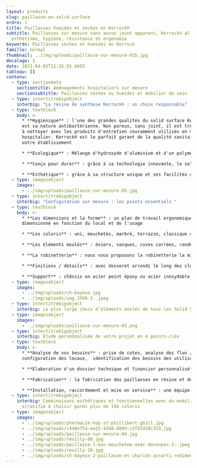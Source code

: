 ```yaml
---
layout: produits
slug: paillasse-en-solid-surface
ordre: 1
title: Paillasses humides et sèches en Kerrock®
subtitle: Paillasses sur mesure sans aucun joint apparent, Kerrock® allie
  esthétisme, hygiène, résistance et ergonomie
keywords: Paillasses sèches et humides en Kerrock
famille: normal
thumbnail: ../img/uploads/paillasse-sur-mesure-01b.jpg
decalage: 1
date: 2021-04-01T12:25:55.049Z
tableau: []
contenu:
  - type: sectionmeta
    sectiontitle: Aménagements hospitaliers sur mesure
    sectionsubtitle: Paillasses sèches ou humides et mobilier de soin
  - type: intertitrebigobject
    interbig: "La résine de synthèse Kerrock® : un choix responsable"
  - type: textblock
    body: >-
      * **Hygiénique** : l'une des grandes qualités du solid surface Kerrock®
      est sa nature antibactérienne. Non poreux, sans joint, il est très facile
      à nettoyer avec les produits d'entretien couramment utilisés en milieu
      hospitalier. Kerrock® est le parfait garant de la qualité sanitaire de
      votre établissement

      * **Ecologique** : Mélange d'hydroxyde d'aluminium et d'un polymère acrylique, le solid surface Kerrock® est un matériau composite durable et recyclable à l'infini. Respectueux de l’environnement et de la santé, il ne contient aucun C.O.V. (Composés Organiques Volatils) et a obtenu la certification ISO 14001. Kerrock® est par ailleurs produit en Europe favorisant la réduction des transports routiers et de l'impact carbone. La production européenne permet également une meilleure rationalisation des coûts directs et des taxes douanières

      * **Conçu pour durer** : grâce à sa technologie innovante, le solid surface Kerrock® est naturellement résistant aux chocs physiques et thermiques, aux produits chimiques et aux variations de température. Il est en plus réparable, rénovable et par nature durable

      * **Esthétique** : grâce à sa structure unique et ses facilités d'usinage, il peut prendre toutes les formes sans aucun joint apparent et les couleurs les plus innovantes
  - type: imagesobject
    images:
      - ../img/uploads/paillasse-sur-mesure-05.jpg
  - type: intertitrebigobject
    interbig: "Configuration sur mesure : les points essentiels "
  - type: textblock
    body: >-
      * **Les dimensions et la forme** : un plan de travail ergonomique et
      dimensionné en fonction du local et de l'usage

      * **Les coloris** : uni, mouchetés, marbré, terrazzo, classique ou tendance, plus de 100 coloris à votre disposition

      * **Les éléments moulés** : éviers, vasques, cuves carrées, rondes, ovales, le plus grand choix de tailles standards sur le marché. Si vous ne trouvez pas la taille et la forme idéale, nous vous proposerons une solution sur mesure. Avec Kerrock®, rien n'est impossible

      * **La robinetterie** : nous vous proposons la robinetterie la mieux adaptée en fonction de votre usage

      * **Finitions / détails** : avec dosseret arrondi le long des cloisons ou crédence jusqu'aux meubles hauts, sans dosseret, avec retombée anti-goutte ou simplement arrondie, avec incrustations de couleur, passe-câbles, séparation zone sèche/zone humide, égouttoir rainuré dans la masse, etc...

      * **Support** : châssis en acier peint époxy ou acier inoxydable, mobilier autoporteur ou sur roulettes...
  - type: imagesobject
    images:
      - ../img/uploads/ch-bayeux.jpg
      - ../img/uploads/img_2560-2-.jpeg
  - type: intertitrebigobject
    interbig: Le plus large choix d’éléments moulés de tous les Solid Surface existants
  - type: imagesobject
    images:
      - ../img/uploads/paillasse-sur-mesure-02.png
  - type: intertitrebigobject
    interbig: Etude personnalisée de votre projet en 4 points-clés
  - type: textblock
    body: >-
      * **Analyse de vos besoins** : prise de cotes, analyse des flux /
      configuration des locaux,  identification des besoins des utilisateurs

      * **Elaboration d'un dossier technique et financier personnalisé** : fiches techniques, fiches matériaux, plans, nuanciers coloris et devis détaillé

      * **Fabrication** : la fabrication des paillasses en résine et des meubles est assurée à Montreuil, en région parisienne. Tous nos techniciens ont reçu une formation agréée Kerrock® pour acquérir le savoir-faire unique nécessaire dans la transformation de la résine

      * **Installation, raccordement et mise en service** : une équipe dédiée à votre projet, habituée à travailler dans les établissements hospitaliers, en site occupé, pour une maîtrise de A à Z de votre projet
  - type: intertitrebigobject
    interbig: Combinaisons esthétiques et fonctionnelles avec du mobilier en
      stratifié à choisir parmi plus de 156 coloris
  - type: imagesobject
    images:
      - ../img/uploads/pharmacie-hop-st-phillibert-ghicl.jpg
      - ../img/uploads/c440e754-ee22-4348-889d-c2f43319c333.jpg
      - ../img/uploads/paillasse-sur-mesure-04.jpg
      - ../img/uploads/reuilly-08.jpg
      - ../img/uploads/paillasse-1-bac-mouchetee-avec-decoupes-2-.jpeg
      - ../img/uploads/reuilly-10.jpg
      - ../img/uploads/ch-bayeux-2-paillasse-et-chariot-assorti-redimensionnee.jpg
---
```

